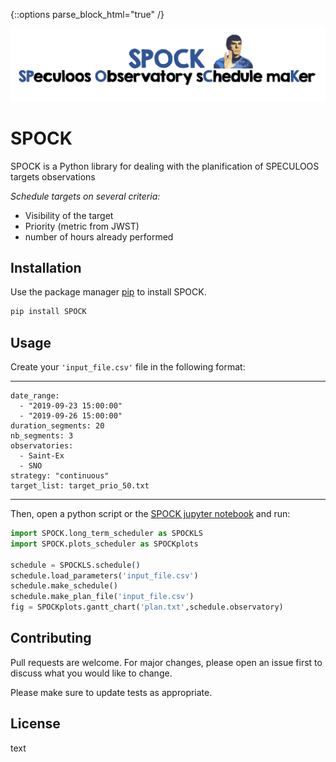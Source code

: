{::options parse_block_html="true" /}



![Test Image 1](logo_SPOCK_2.png)


# SPOCK

SPOCK is a Python library for dealing with the planification of SPECULOOS targets observations

*Schedule targets on several criteria:*
*  Visibility of the target
*  Priority (metric from JWST)
*  number of hours already performed

## Installation

Use the package manager [pip]() to install SPOCK.

```bash
pip install SPOCK
```

## Usage

Create your `'input_file.csv'` file in the following format:

--- 
    date_range: 
      - "2019-09-23 15:00:00"
      - "2019-09-26 15:00:00"
    duration_segments: 20
    nb_segments: 3
    observatories: 
      - Saint-Ex
      - SNO
    strategy: "continuous"
    target_list: target_prio_50.txt
---

Then, open a python script or the [SPOCK jupyter notebook]() and run:

```python
import SPOCK.long_term_scheduler as SPOCKLS
import SPOCK.plots_scheduler as SPOCKplots

schedule = SPOCKLS.schedule()
schedule.load_parameters('input_file.csv')
schedule.make_schedule()
schedule.make_plan_file('input_file.csv')
fig = SPOCKplots.gantt_chart('plan.txt',schedule.observatory)

```

## Contributing
Pull requests are welcome. For major changes, please open an issue first to discuss what you would like to change.

Please make sure to update tests as appropriate.

## License

<span style=“color:red;”> text </span>